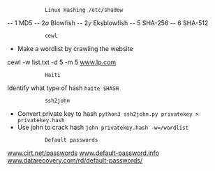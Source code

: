 				Linux Hashing /etc/shadow
-- $1$   MD5
-- $2a$ Blowfish
-- $2y$ Eksblowfish
-- $5$   SHA-256
-- $6$   SHA-512      

				cewl
- Make a wordlist by crawling the website



cewl -w list.txt -d 5 -m 5 www.Ip.com 			

				Haiti
Identify what type of hash
`haite $HASH`

				ssh2john
- Convert private key to hash
`python3 ssh2john.py privatekey > privatekey.hash`
- Use john to crack hash
`john privatekey.hash -w=/wordlist`

<!-- -->

				Default passwords
www.cirt.net/passwords
www.default-password.info
www.datarecovery.com/rd/default-passwords/